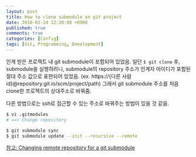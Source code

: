 ```yaml
---
layout: post
title: How to clone submodule on git project
date: 2018-02-24 12:20:08 +0900
published: true
comments: true
categories: [Config]
tags: [Git, Programming, Development]
---
```


인계 받은 프로젝트 내 git submodule이 포함되어 있었음.
일단 `$ git clone` 후, submodule을 실행하려니, 
submodule의 repository 주소가 인계자 아이디가 포함된 절대 주소 값으로 표현되어 있었음.
(ex. https://{다른 사람 id}@repository.git.io/scm/project/path)
그래서 git submodule 주소를 처음 clone한 프로젝트의 상대주소로 바꿔줌.

다른 방법으로는 ssh로 접근할 수 있는 주소로 바꿔주는 방법이 있을 것 같음.

```sh
$ vi .gitmodules
# ==> Change repository

$ git submodule sync
$ git submodule update --init --recursive --remote
```

[참고: Changing remote repository for a git submodule](https://stackoverflow.com/a/43937092)